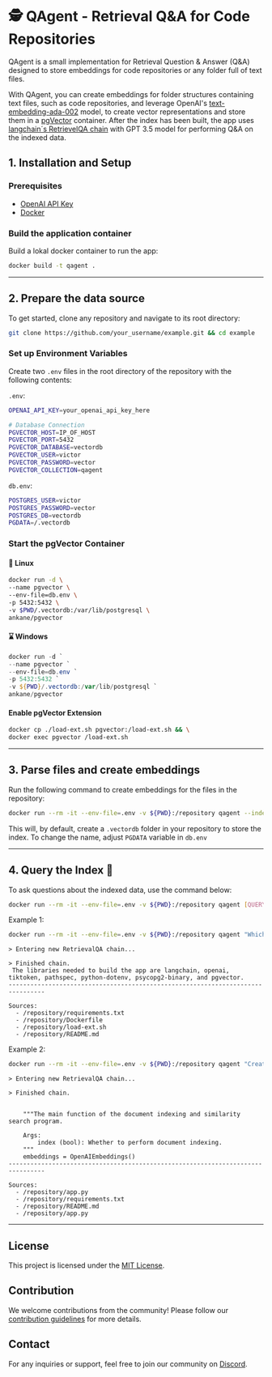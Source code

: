 # 🕵 QAgent - Retrieval Q&A for Code Repositories

QAgent is a small implementation for Retrieval Question & Answer (Q&A) designed to store embeddings for code repositories or any folder full of text files. 

With QAgent, you can create embeddings for folder structures containing text files, such as code repositories, and leverage OpenAI's [text-embedding-ada-002](https://platform.openai.com/docs/guides/embeddings) model, to create vector representations and store them in a [pgVector](https://python.langchain.com/docs/integrations/vectorstores/pgvector) container. 
After the index has been built, the app uses [langchain´s RetrievelQA chain](https://python.langchain.com/docs/use_cases/question_answering/how_to/vector_db_qa) with GPT 3.5 model for performing Q&A on the indexed data.


## 1. Installation and Setup

### Prerequisites

- [OpenAI API Key](https://platform.openai.com/account/api-keys)
- [Docker](https://docs.docker.com/get-docker/)


### Build the application container

Build a lokal docker container to run the app:

```sh
docker build -t qagent .
```

___

## 2. Prepare the data source

To get started, clone any repository and navigate to its root directory:

```sh
git clone https://github.com/your_username/example.git && cd example
```

### Set up Environment Variables

Create two `.env` files in the root directory of the repository with the following contents:

`.env`:
```sh
OPENAI_API_KEY=your_openai_api_key_here

# Database Connection
PGVECTOR_HOST=IP_OF_HOST
PGVECTOR_PORT=5432
PGVECTOR_DATABASE=vectordb
PGVECTOR_USER=victor
PGVECTOR_PASSWORD=vector
PGVECTOR_COLLECTION=qagent
```

`db.env`:
```sh
POSTGRES_USER=victor
POSTGRES_PASSWORD=vector
POSTGRES_DB=vectordb
PGDATA=/.vectordb
```

### Start the pgVector Container

#### 🐧 Linux 
```sh
docker run -d \
--name pgvector \
--env-file=db.env \
-p 5432:5432 \
-v $PWD/.vectordb:/var/lib/postgresql \
ankane/pgvector
```

#### ⌛ Windows 
```powershell
docker run -d `
--name pgvector `
--env-file=db.env `
-p 5432:5432 `
-v ${PWD}/.vectordb:/var/lib/postgresql `
ankane/pgvector
```

#### Enable pgVector Extension

```sh
docker cp ./load-ext.sh pgvector:/load-ext.sh && \
docker exec pgvector /load-ext.sh
```
___

## 3. Parse files and create embeddings

Run the following command to create embeddings for the files in the repository:

```sh
docker run --rm -it --env-file=.env -v ${PWD}:/repository qagent --index
```

This will, by default, create a `.vectordb` folder in your repository to store the index. 
To change the name, adjust `PGDATA` variable in `db.env`

___

## 4. Query the Index 💬

To ask questions about the indexed data, use the command below:

```sh
docker run --rm -it --env-file=.env -v ${PWD}:/repository qagent [QUERY]
```

Example 1:

```sh
docker run --rm -it --env-file=.env -v ${PWD}:/repository qagent "Which libraries are needed to build the app?"
```
```
> Entering new RetrievalQA chain...

> Finished chain.
 The libraries needed to build the app are langchain, openai, tiktoken, pathspec, python-dotenv, psycopg2-binary, and pgvector.
--------------------------------------------------------------------------------

Sources:
  - /repository/requirements.txt
  - /repository/Dockerfile
  - /repository/load-ext.sh
  - /repository/README.md
```

Example 2:

```sh
docker run --rm -it --env-file=.env -v ${PWD}:/repository qagent "Create inline documentation for the main function"
```

```
> Entering new RetrievalQA chain...

> Finished chain.


    """The main function of the document indexing and similarity search program.

    Args:
        index (bool): Whether to perform document indexing.
    """
    embeddings = OpenAIEmbeddings()
--------------------------------------------------------------------------------

Sources:
  - /repository/app.py
  - /repository/requirements.txt
  - /repository/README.md
  - /repository/app.py
```

___

## License

This project is licensed under the [MIT License](LICENSE).

## Contribution

We welcome contributions from the community! Please follow our [contribution guidelines](link_to_contribution_guidelines) for more details.

## Contact

For any inquiries or support, feel free to join our community on [Discord](https://discord.com/channels/1055055966317588510/1055055966317588513).
